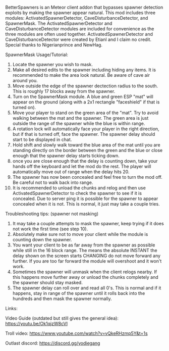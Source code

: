 BetterSpawners is an Meteor client addon that bypasses spawner detection exploits by making the spawner appear natural.
This mod includes three modules: ActivatedSpawnerDetector, CaveDisturbanceDetector, and SpawnerMask.
The ActivatedSpawnerDetector and CaveDisturbanceDetector modules are included for convenience as the three modules are often used together. ActivatedSpawnerDetector and CaveDisturbanceDetector were created by Etianl and I claim no credit. Special thanks to Nigerianprince and NewHag.

SpawnerMask Usage/Tutorial:
1. Locate the spawner you wish to mask.
2. Make all desired edits to the spawner including hiding any items. It is recommended to make the area look natural. Be aware of cave air around you.
3. Move outside the edge of the spawner dectection radius to the south. This is roughly 17 blocks away from the spawner.
4. Turn on the SpawnerMask module. A blue and green ESP "mat" will appear on the ground (along with a 2x1 rectangle "faceshield" if that is turned on). 
5. Move your player to stand on the green area of the "mat". Try to avoid walking between the mat and the spawner. The green area is just outside the range of the spawner while the blue is within range.
6. A rotation lock will automatically face your player in the right direction, but if that is turned off, face the spawner. The spawner delay should start to be displayed in chat.
7. Hold shift and slowly walk toward the blue area of the mat until you are standing directly on the border between the green and the blue or close enough that the spawner delay starts ticking down.
8. once you are close enough that the delay is counting down, take your hands off the keyboard and let the mod do the rest. The player will automatically move out of range when the delay hits 20.
9. The spawner has now been concealed and feel free to turn the mod off. Be careful not to walk back into range.
10. It is recommended to unload the chunks and relog and then use ActivatedSpawnerDetector to check the spawner to see if it is concealed. Due to server ping it is possible for the spawner to appear concealed when it is not. This is normal, it just may take a couple tries.

 Troubleshooting tips: (spawner not masking)
 1. It may take a couple attempts to mask the spawner, keep trying if it does not work the first time (see step 10).
 2. Absolutely make sure not to move your client while the module is counting down the spawner.
 3. You want your client to be as far away from the spawner as possible while still in the 16 block range. The means the absolute INSTANT the delay shown on the screen starts CHANGING do not move forward any further. If you are too far forward the module will overshoot and it won't work.
 4. Sometimes the spawner will unmask when the client relogs nearby. If this happens move further away or unload the chunks completely and the spawner should stay masked.
 5. The spawner delay can roll over and read all 0's. This is normal and if it happens, stay in range of the spawner until it rolls back into the hundreds and then mask the spawner normally.

Links:

Video Guide (outdated but still gives the general idea): https://youtu.be/Ok1qjzW8cVI

Troll video: https://www.youtube.com/watch?v=vQkeRHzmp5Y&t=1s

Outlast discord: https://discord.gg/yodiegang
